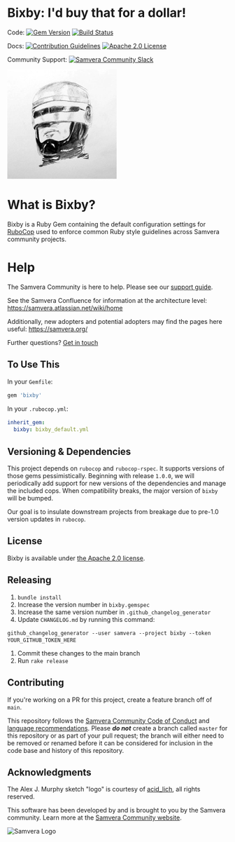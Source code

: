 Bixby: I'd buy that for a dollar!
=================================

Code:
[![Gem Version](https://badge.fury.io/rb/bixby.svg)](https://badge.fury.io/rb/bixby)
[![Build Status](https://circleci.com/gh/samvera/bixby.svg?style=svg)](https://circleci.com/gh/samvera/bixby)

Docs:
[![Contribution Guidelines](http://img.shields.io/badge/CONTRIBUTING-Guidelines-blue.svg)](./CONTRIBUTING.md)
[![Apache 2.0 License](http://img.shields.io/badge/APACHE2-license-blue.svg)](./LICENSE)

Community Support: [![Samvera Community Slack](https://img.shields.io/badge/samvera-slack-blueviolet)](http://slack.samvera.org/)

<p align="left">
  <img src="logo/murphy.jpg" alt="Murphy Sketch"/>
</p>

# What is Bixby?

Bixby is a Ruby Gem containing the default configuration settings for [RuboCop](https://github.com/rubocop/rubocop) used to enforce common Ruby style guidelines across Samvera community projects.

# Help

The Samvera Community is here to help. Please see our [support guide](./.github/SUPPORT.md).

See the Samvera Confluence for information at the architecture level: <https://samvera.atlassian.net/wiki/home>

Additionally, new adopters and potential adopters may find the pages here useful: <https://samvera.org/>

Further questions? [Get in touch](https://samvera.atlassian.net/wiki/spaces/samvera/pages/405211682/Getting+Started+in+the+Samvera+Community)

## To Use This

In your `Gemfile`:

```ruby
gem 'bixby'
```

In your `.rubocop.yml`:

```yaml
inherit_gem:
  bixby: bixby_default.yml
```

## Versioning & Dependencies

This project depends on `rubocop` and `rubocop-rspec`. It supports versions of those gems pessimistically. Beginning with release `1.0.0`, we will periodically add support for new versions of the dependencies and manage the included cops. When compatibility breaks, the major version of `bixby` will be bumped.

Our goal is to insulate downstream projects from breakage due to pre-1.0 version updates in `rubocop`.

## License

Bixby is available under [the Apache 2.0 license](LICENSE.md).

## Releasing

1. `bundle install`
1. Increase the version number in `bixby.gemspec`
1. Increase the same version number in `.github_changelog_generator`
1. Update `CHANGELOG.md` by running this command:
  ```
  github_changelog_generator --user samvera --project bixby --token YOUR_GITHUB_TOKEN_HERE
  ```
1. Commit these changes to the main branch
1. Run `rake release`

## Contributing

If you're working on a PR for this project, create a feature branch off of `main`.

This repository follows the [Samvera Community Code of Conduct](https://samvera.atlassian.net/wiki/spaces/samvera/pages/405212316/Code+of+Conduct) and [language recommendations](https://github.com/samvera/maintenance/blob/main/templates/CONTRIBUTING.md#language).  Please ***do not*** create a branch called `master` for this repository or as part of your pull request; the branch will either need to be removed or renamed before it can be considered for inclusion in the code base and history of this repository.

## Acknowledgments

The Alex J. Murphy sketch "logo" is courtesy of [acid_lich](https://www.instagram.com/acid_lich/), all rights reserved.

This software has been developed by and is brought to you by the Samvera community.  Learn more at the [Samvera Community website](https://samvera.org/).

![Samvera Logo](https://samvera.org/wp-content/uploads/2017/06/samvera-logo-tm.svg)

